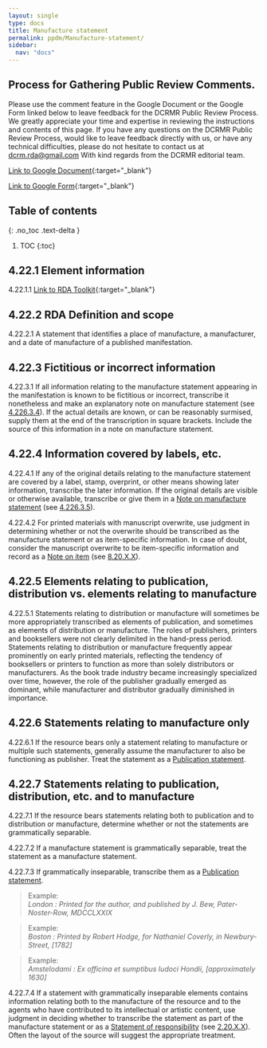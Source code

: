 ```yaml
---
layout: single
type: docs
title: Manufacture statement
permalink: ppdm/Manufacture-statement/
sidebar:
  nav: "docs"
---
```


## Process for Gathering Public Review Comments.
Please use the comment feature in the Google Document or the Google Form linked below to leave feedback for the DCRMR Public Review Process.  We greatly appreciate your time and expertise in reviewing the instructions and contents of this page.  If you have any questions on the DCRMR Public Review Process, would like to leave feedback directly with us, or have any technical difficulties, please do not hesitate to contact us at dcrm.rda@gmail.com  With kind regards from the DCRMR editorial team.

[Link to Google Document](https://docs.google.com/document/d/17KP-MOwuIg7a7krjtzh0ir3-EonwtCHB59u5xhjSNcQ/edit){:target="_blank"}

[Link to Google Form](https://docs.google.com/forms/d/e/1FAIpQLSdNtJkbY1mngdTcvCoB7zZcpaIuuKHvlbyiidP-QunDy14VcQ/viewform){:target="_blank"}

## Table of contents
{: .no_toc .text-delta }

1. TOC
{:toc}

## 4.22.1 Element information

<a name="4.22.1.1">4.22.1.1</a> [Link to RDA Toolkit](https://beta.rdatoolkit.org/Content/Index?externalId=en-US_ala-426f9771-5684-39eb-bbeb-82a4a9a8e336){:target="_blank"}

## 4.22.2 RDA Definition and scope

<a name="4.22.2.1">4.22.2.1</a> A statement that identifies a place of manufacture, a manufacturer, and a date of manufacture of a published manifestation.

## 4.22.3 Fictitious or incorrect information

<a name="4.22.3.1">4.22.3.1</a> If all information relating to the manufacture statement appearing in the manifestation is known to be fictitious or incorrect, transcribe it nonetheless and make an explanatory note on manufacture statement (see [4.226.3.4](/DCRMR/ppdm/Note-on-manufacture-statement/#4.226.3.4)).  If the actual details are known, or can be reasonably surmised, supply them at the end of the transcription in square brackets.  Include the source of this information in a note on manufacture statement.

## 4.22.4 Information covered by labels, etc.

<a name="4.22.4.1">4.22.4.1</a> If any of the original details relating to the manufacture statement are covered by a label, stamp, overprint, or other means showing later information, transcribe the later information. If the original details are visible or otherwise available, transcribe or give them in a [Note on manufacture statement](/DCRMR/ppdm/Note-on-manufacture-statement/) (see [4.226.3.5](/DCRMR/ppdm/Note-on-manufacture-statement/#4.226.3.5)).

<a name="4.22.4.2">4.22.4.2</a> For printed materials with manuscript overwrite, use judgment in determining whether or not the overwrite should be transcribed as the manufacture statement or as item-specific information. In case of doubt, consider the manuscript overwrite to be item-specific information and record as a [Note on item](/DCRMR/notes-on-items/Note-on-item/) (see [8.20.X.X](/DCRMR/notes-on-items/Note-on-item/#8.20.X.X)).

## 4.22.5 Elements relating to publication, distribution vs. elements relating to manufacture

<a name="4.22.5.1">4.22.5.1</a> Statements relating to distribution or manufacture will sometimes be more appropriately transcribed as elements of publication, and sometimes as elements of distribution or manufacture. The roles of publishers, printers and booksellers were not clearly delimited in the hand-press period. Statements relating to distribution or manufacture frequently appear prominently on early printed materials, reflecting the tendency of booksellers or printers to function as more than solely distributors or manufacturers. As the book trade industry became increasingly specialized over time, however, the role of the publisher gradually emerged as dominant, while manufacturer and distributor gradually diminished in importance.

## 4.22.6 Statements relating to manufacture only

<a name="4.22.6.1">4.22.6.1</a> If the resource bears only a statement relating to manufacture or multiple such statements, generally assume the manufacturer to also be functioning as publisher. Treat the statement as a [Publication statement](/DCRMR/ppdm/Publication-statement/). 

## 4.22.7 Statements relating to publication, distribution, etc. and to manufacture

<a name="4.22.7.1">4.22.7.1</a> If the resource bears statements relating both to publication and to distribution or manufacture, determine whether or not the statements are grammatically separable. 

<a name="4.22.7.2">4.22.7.2</a> If a manufacture statement is grammatically separable, treat the statement as a manufacture statement. 

<a name="4.22.7.3">4.22.7.3</a> If grammatically inseparable, transcribe them as a [Publication statement](/DCRMR/ppdm/Publication-statement/). 

>Example:  
><CITE>London : Printed for the author, and published by J. Bew, Pater-Noster-Row, MDCCLXXIX</CITE>

>Example:  
><CITE>Boston : Printed by Robert Hodge, for Nathaniel Coverly, in Newbury-Street, [1782]</CITE>

>Example:  
><CITE>Amstelodami : Ex officina et sumptibus Iudoci Hondii, [approximately 1630]</CITE>

<a name="4.22.7.4">4.22.7.4</a> If a statement with grammatically inseparable elements contains information relating both to the manufacture of the resource and to the agents who have contributed to its intellectual or artistic content, use judgment in deciding whether to transcribe the statement as part of the manufacture statement or as a [Statement of responsibility](/DCRMR/sor/Statement-of-responsibility/) (see [2.20.X.X](/DCRMR/sor/Statement-of-responsibility/#2.20.X.X)). Often the layout of the source will suggest the appropriate treatment.